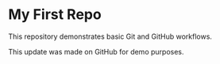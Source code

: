 # My First Repo

This repository demonstrates basic Git and GitHub workflows.

This update was made on GitHub for demo purposes.
